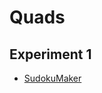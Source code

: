 # Quads
## Experiment 1
* [SudokuMaker](https://sudokumaker.app/?puzzle=N4IgZg9gTgtghgFwGoFMoGcCWEB2IBcIAjAHQCsJADCADQgAOArgF7MA2KBoOcMnhAOV4oO6dAAJ0jACYQA1o1og4jBAAtoBEAGE1UTOgAqEemvRzMSgMYQYfHAi2AiAnE5o8NpJnzGAHRwu0Ook4nDSAFYh0phgYCEwENLiAMyhOEkJSWT%2BLgCOjGHoOeKQAObiEGDiAO5wUNYibOgEANqgAG5wbIz8AEwAvjQdXT0EACyDw938AGyTIJ3TBADs84uj%2BAAcayP8AJw7S-hkhxtEp-zJFwQHQwu7BNt36-yrzw-4V%2B9H598bJ39Ztd8ANAeNgQCpmdgV8ofwJmCQcC5oi3nCbsCnuj8L9sbD7kdIQSNijsQjsaDsbdsVjia9McC0XSMYiiS8CPj2TjgZTmfhyXzSXyBVyhVzeVzqXymVzaVzcXzOR82R8xR8JR8RR85R8pVyZR8lYTgQr9cC9dqTRCYcCtUc1UcNUcjf8rYinSTbQzUeb%2BgBdOg2HDoBBQOCYBzNfBtEAIACe9H4lHm8cTBCIdCgKFK2GDrUoNALBYzJZovTLFaLhZopYz5fr1artYrDeSNDbbbGNC7XbIND7fY77e7I97-fHQ87o-HA5oMznC%2BWNCXS82NDXa-nW%2BXO9X6-32-nK53G-XfpTCf4REoN7o0hQYAjmAQua4IB4fC0EDCMGSZCUEZMI40YBiAABGcBWHIKDpG%2Bqb8CANj3tYiQIUGIbiJkyQAPqlFAECMPQEgALziC0-jiOIAAimA5ggADKKAICQYD4TAAAULRtuI87iHsfoAJQ0BR1G0c%2BjHMaxticRm4hduIyyCcJOCUTRdESSxbGceW4h9uImyCf4foANz%2BOhCCYYkZC4fhhEkWRIlqeJTGadJLQFrpSmOWJDEuVJHEtLJMxeSponqX5WktDpilCd54WSZF3EGbFoVOb5CVufJ-ECUZpk4GAjA4FYL64OI5lhhG2FqOx%2BHVJg0g0GVEBsPVOU4MAIlMKwHAkGE0jaLgIYVQ4A0wPQuAwQg7E4Cg1SibEaCTQA4rZRGjeNM0OOxADkADyACCVEALJ-ttjVYTZBFEY1LS1fVABUewANQ2C1DXiHd0iPS9zX1U9RCCQJeWUV17AoL10j9YNobhiNtgbZN02zfNYCLQ4K1Xeg60TVte2HSdZBnZZ0jWXhmM3Z932vfVjWU891PSP9gN5f0-gFUVJUqeVsPYe0NUQHV70M21HWhaDPV9QNwYwxGCDY5tU0zXNNELVm6OrVj8M41NePHad52JDhZN2RTAsPfTv3vfzgv-QJVOW8znUsGDENQ9Lw1y1rCtI8rMSo2rCAY3Z8uI7rBNE5kpMa6bgv229jXW39RB2xbb2OzgrP5dA4jsZ0UBleIpGUMZBcADz6SXVhPU9IsiZA%2Be53UH2F%2BIxfN%2BXmwl1A1dtZRouUZR3OVdVUCNVYQMiYP0PDbzNVjxPoWZ5n9c53n4iYC3bcbx3JeYD3-j9017s89Va7rwvU-H5VfOYI1mwL-0ICDIhXuTVGLTnnQgGqFwz8hnGHBf7zGiOgOAYEODSAIKGHodB4LjBvMmO4cDPiUDbIhaY79QA2CgDNeoIJywgGiHRd%2BGY2yrk-lg6AuCCC9CXIQny79yxHhoPxeY2DqH4GWAQohz5GEjjXKwu47C0ArDoTwhA78px9mCmwqhIicR9nocQ1oGY%2BwCIoS-HB8iyBriUbw1oUi5waOEXgzYXY9ESJURWaRxi5F4LGBmCxJDhzkP9HQf%2BgD8CgCwDgUoHAAAyEZ%2BBgC6OgFA-R-QRKAA)
